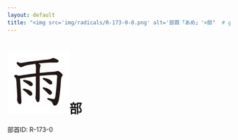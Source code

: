 ```yaml
---
layout: default
title: "<img src='img/radicals/R-173-0-0.png' alt='部首「あめ」'>部"  # glyphをタイトルに使用
---
```


# <img src='img/radicals/R-173-0-0.png' alt='部首「あめ」'>部
部首ID: R-173-0
